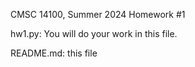CMSC 14100, Summer 2024
Homework #1

hw1.py: You will do your work in this file.

README.md: this file
